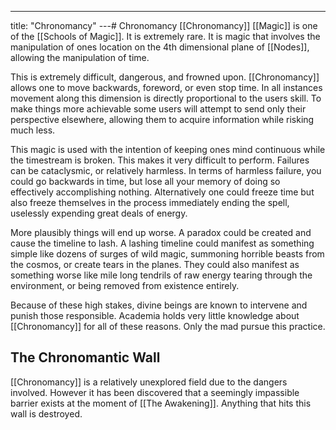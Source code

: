---
title: "Chronomancy"
---# Chronomancy
[[Chronomancy]] [[Magic]] is one of the [[Schools of Magic]]. It is extremely rare. It is magic that involves the manipulation of ones location on the 4th dimensional plane of [[Nodes]], allowing the manipulation of time.

This is extremely difficult, dangerous, and frowned upon. [[Chronomancy]] allows one to move backwards, foreword, or even stop time. In all instances movement along this dimension is directly proportional to the users skill. To make things more achievable some users will attempt to send only their perspective elsewhere, allowing them to acquire information while risking much less.

This magic is used with the intention of keeping ones mind continuous while the timestream is broken. This makes it very difficult to perform. Failures can be cataclysmic, or relatively harmless. In terms of harmless failure, you could go backwards in time, but lose all your memory of doing so effectively accomplishing nothing. Alternatively one could freeze time but also freeze themselves in the process immediately ending the spell, uselessly expending great deals of energy.

More plausibly things will end up worse. A paradox could be created and cause the timeline to lash. A lashing timeline could manifest as something simple like dozens of surges of wild magic, summoning horrible beasts from the cosmos, or create tears in the planes. They could also manifest as something worse like mile long tendrils of raw energy tearing through the environment, or being removed from existence entirely.

Because of these high stakes, divine beings are known to intervene and punish those responsible. Academia holds very little knowledge about [[Chronomancy]] for all of these reasons. Only the mad pursue this practice.

## The Chronomantic Wall
[[Chronomancy]] is a relatively unexplored field due to the dangers involved. However it has been discovered that a seemingly impassible barrier exists at the moment of [[The Awakening]]. Anything that hits this wall is destroyed.
